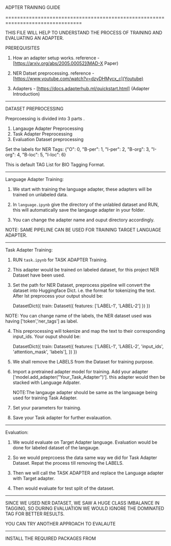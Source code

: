ADPTER TRAINING GUIDE

================================================================================

THIS FILE WILL HELP TO UNDERSTAND THE PROCESS OF TRAINING AND EVALUATING AN ADAPTER.

PREREQUISITES
1. How an adapter setup works.
     reference - [https://arxiv.org/abs/2005.00052](MAD-X Paper)

2. NER Datset preprocessing.
    reference - [https://www.youtube.com/watch?v=dzyDHMycx_c](Youtube)

3. Adapters - [https://docs.adapterhub.ml/quickstart.html] (Adapter Introduction)

--------------------------------------------------------------------------------
DATASET PREPROCESSING

Preprcoessing is divided into 3 parts .
1. Langauge Adapter Preprocessing
2. Task Adapter Preprocessing
3. Evaluation Dataset preprocessing


Set the labels for NER Tags:
  {"O": 0, "B-per": 1, "I-per": 2, "B-org": 3, "I-org": 4, "B-loc": 5, "I-loc": 6}

  This is default TAG List for BIO Tagging Format. 
   
--------------------------------------------------------------------------------

Language Adapter Training:
 
1. We start with training the language adapter, these adapters will be trained on 
   unlabeled data.

2. In `language.ipynb` give the directory of the unlabled dataset and RUN,
   this will automatically save the langauge adapter in your folder.

3. You can change the adapter name and ouput directory accordingly.

NOTE: SAME PIPELINE CAN BE USED FOR TRAINING TARGET LANGUAGE ADAPTER. 

--------------------------------------------------------------------------------

Task Adapter Training:


1. RUN `task.ipynb` for TASK ADAPTER Training.

2. This adapter would be trained on labeled dataset, for this project NER Dataset have
   been used.

3. Set the path for NER Dataset, preprocess pipeline will convert the dataset into 
   Huggingface Dict. i.e. the format for tokenizing the text. After Ist preprocess your 
   output should be:

    DatasetDict({
    train: Dataset({
        features: ['LABEL-1', 'LABEL-2']
    })
  })

 NOTE: You can change name of the labels, the NER dataset used was having ['token','ner_tags'] as label.

4. This preprocessing will tokenize and map the text to their corresponding input_ids.
   Your ouput should be:

   DatasetDict({
    train: Dataset({
        features: ['LABEL-1', 'LABEL-2', 'input_ids', 'attention_mask', 'labels'],
     })
   }) 

5. We shall remove the LABELS from the Dataset for training purpose.

6. Import a pretrained adapter model for training. Add your adapter ['model.add_adapter("Your_Task_Adapter")'].
   this adapter would then be stacked with Language Adpater. 

   NOTE:The langauge adapter should be same as the langauage being used for training Task Adapter.

7. Set your parameters for training.

8. Save your Task adapter for further evalauation.
 

--------------------------------------------------------------------------------

Evaluation: 

1. We would evaluate on Target Adapter language. Evaluation would be done for labeled 
   dataset of the langauge.

2. So we would preprcoess the data same way we did for Task Adapter Dataset.
   Repat the process till removing the LABELS.

3. Then we will call the TASK ADAPTER and replace the Language adapter with 
   Target adapter. 

4. Then would evaluate for test split of the dataset.

--------------------------------------------------------------------------------

SINCE WE USED NER DATASET, WE SAW A HUGE CLASS IMBALANCE IN TAGGING, SO DURING EVALUATION
WE WOULD IGNORE THE DOMINATED TAG FOR BETTER RESULTS.

YOU CAN TRY ANOTHER APPROACH TO EVALAUTE 

--------------------------------------------------------------------------------


INSTALL THE REQUIRED PACKAGES FROM 